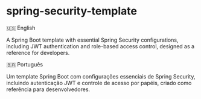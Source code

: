 # spring-security-template

🇺🇸 English

A Spring Boot template with essential Spring Security configurations, including JWT authentication and role-based access control, designed as a reference for developers.

🇧🇷 Português

Um template Spring Boot com configurações essenciais de Spring Security, incluindo autenticação JWT e controle de acesso por papéis, criado como referência para desenvolvedores.
